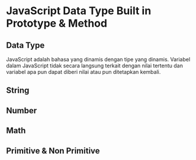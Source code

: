 # JavaScript Data Type Built in Prototype & Method

## Data Type

JavaScript adalah bahasa yang dinamis dengan tipe yang dinamis. Variabel dalam JavaScript tidak secara langsung terkait dengan nilai tertentu dan variabel apa pun dapat diberi nilai atau pun ditetapkan kembali.

## String

## Number

## Math

## Primitive & Non Primitive
